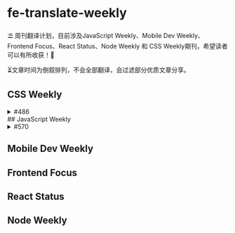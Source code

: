# fe-translate-weekly
⛱ 周刊翻译计划，目前涉及JavaScript Weekly、Mobile Dev Weekly、Frontend Focus、React Status、Node Weekly 和 CSS Weekly期刊，希望读者可以有所收获！🥳

⏳文章时间为倒叙排列，不会全部翻译，会过滤部分优质文章分享。
## CSS Weekly
<details>
  <summary>
    #486
  </summary>
  
* [ES2021：特性速递](https://github.com/FEDarling/fe-translate-weekly/blob/master/JavaScript%20Weekly/%23570/1.%20ES2021%EF%BC%9A%E7%89%B9%E6%80%A7%E9%80%9F%E9%80%92.md) 

</details>
## JavaScript Weekly
<details>
  <summary>
    #570
  </summary>
  
* [ES2021：特性速递](https://github.com/FEDarling/fe-translate-weekly/blob/master/JavaScript%20Weekly/%23570/1.%20ES2021%EF%BC%9A%E7%89%B9%E6%80%A7%E9%80%9F%E9%80%92.md) 

</details>

## Mobile Dev Weekly

## Frontend Focus

## React Status

## Node Weekly
